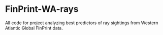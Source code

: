 # FinPrint-WA-rays
All code for project analyzing best predictors of ray sightings from Western Atlantic Global FinPrint data.
